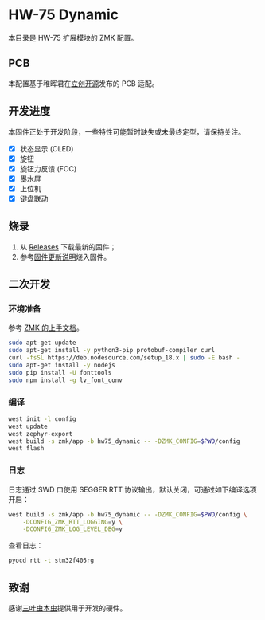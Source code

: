HW-75 Dynamic
==========

本目录是 HW-75 扩展模块的 ZMK 配置。

## PCB

本配置基于稚晖君在[立创开源](https://oshwhub.com/pengzhihui/b11afae464c54a3e8d0f77e1f92dc7b7)发布的 PCB 适配。

## 开发进度

本固件正处于开发阶段，一些特性可能暂时缺失或未最终定型，请保持关注。

- [x] 状态显示 (OLED)
- [x] 旋钮
- [x] 旋钮力反馈 (FOC)
- [x] 墨水屏
- [x] 上位机
- [x] 键盘联动

## 烧录

1. 从 [Releases](https://github.com/xingrz/zmk-config_helloword_hw-75/releases/latest) 下载最新的固件；
2. 参考[固件更新说明](https://github.com/xingrz/zmk-config_helloword_hw-75/wiki/%E5%9B%BA%E4%BB%B6%E6%9B%B4%E6%96%B0-(%E6%89%A9%E5%B1%95))烧入固件。

## 二次开发

### 环境准备

参考 [ZMK 的上手文档](https://zmk.dev/docs/development/setup#prerequisites)。

```sh
sudo apt-get update
sudo apt-get install -y python3-pip protobuf-compiler curl
curl -fsSL https://deb.nodesource.com/setup_18.x | sudo -E bash -
sudo apt-get install -y nodejs
sudo pip install -U fonttools
sudo npm install -g lv_font_conv
```

### 编译

```sh
west init -l config
west update
west zephyr-export
west build -s zmk/app -b hw75_dynamic -- -DZMK_CONFIG=$PWD/config
west flash
```

### 日志

日志通过 SWD 口使用 SEGGER RTT 协议输出，默认关闭，可通过如下编译选项开启：

```sh
west build -s zmk/app -b hw75_dynamic -- -DZMK_CONFIG=$PWD/config \
    -DCONFIG_ZMK_RTT_LOGGING=y \
    -DCONFIG_ZMK_LOG_LEVEL_DBG=y
```

查看日志：

```sh
pyocd rtt -t stm32f405rg
```

## 致谢

感谢[三叶虫本虫](https://space.bilibili.com/21972064)提供用于开发的硬件。
